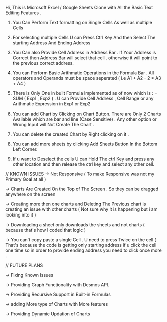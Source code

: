 Hi, This is  Microsoft Excel / Google Sheets Clone with All the Basic Text Editing Features . 

1) You Can Perform Text formatting on Single Cells As well as multiple Cells

2) For selecting multiple Cells U can Press Ctrl Key And then Select The starting Address And Ending Address

3) You Can also Provide Cell Address in Address Bar . If Your Address is Correct then Address Bar will select that cell . otherwise it will point to the previous correct 
address.

4) You can Perform Basic Arithmatic Operations in the Formula Bar . All operators and Operands must be space seperated ( i.e A1 + A2 - 2 * A3 + A4 )

5) There is Only One in built Formula Implemented  as of now which is : = SUM ( Exp1 , Exp2 ) . U can Provide Cell Address , Cell Range or any Arithmatic Expression in Exp1 or Exp2

6) You can add Chart by Clicking on Chart Button. There are Only 2 Charts Available which are bar and line  (Case Sensitive) . Any other option or Wrong Input will Not
Create The Chart .

7) You can delete the created Chart by Right clicking on it . 

8) You can add more sheets by clicking Add Sheets Button In the Bottom Left Corner. 

9) If u want to Deselect the cells U can Hold The ctrl Key and press any other location and then release the ctrl key and select any other cell.

// KNOWN ISSUES
-> Not Responsive ( To make Responsive was not my Primary Goal at all )

-> Charts Are Created On the Top of The Screen . So they can be dragged anywhere on the screen

-> Creating more then one charts and Deleting The Previous chart is creating an issue with other charts ( Not sure why it is happening but i am looking into it )

-> Downloading a sheet only downloads the sheets and not charts ( because that's how I coded that logic )

-> You can't copy paste a single Cell . U need to press Twice on the cell  ( That's because the code is getting only starting address if u click the cell one time so in order to provide ending address you need to click once more .


// FUTURE PLANS 

-> Fixing Known Issues

-> Providing Graph Functionality with Desmos API.

-> Providing Recursive Support in Built-in Formulas

-> adding More type of Charts with More features

-> Providing Dynamic Updation of Charts

